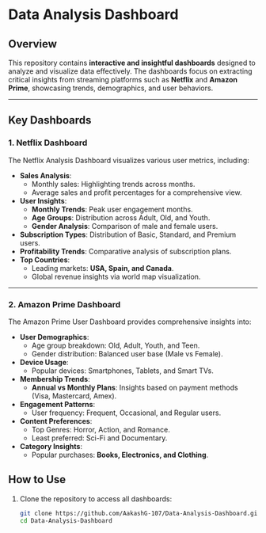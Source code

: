 # **Data Analysis Dashboard**

## **Overview**  
This repository contains **interactive and insightful dashboards** designed to analyze and visualize data effectively. The dashboards focus on extracting critical insights from streaming platforms such as **Netflix** and **Amazon Prime**, showcasing trends, demographics, and user behaviors.

---

## **Key Dashboards**

### **1. Netflix Dashboard**  
The Netflix Analysis Dashboard visualizes various user metrics, including:  
- **Sales Analysis**:  
   - Monthly sales: Highlighting trends across months.  
   - Average sales and profit percentages for a comprehensive view.  
- **User Insights**:  
   - **Monthly Trends**: Peak user engagement months.  
   - **Age Groups**: Distribution across Adult, Old, and Youth.  
   - **Gender Analysis**: Comparison of male and female users.  
- **Subscription Types**: Distribution of Basic, Standard, and Premium users.  
- **Profitability Trends**: Comparative analysis of subscription plans.  
- **Top Countries**:  
   - Leading markets: **USA, Spain, and Canada**.  
   - Global revenue insights via world map visualization.  

---

### **2. Amazon Prime Dashboard**  
The Amazon Prime User Dashboard provides comprehensive insights into:  
- **User Demographics**:  
   - Age group breakdown: Old, Adult, Youth, and Teen.  
   - Gender distribution: Balanced user base (Male vs Female).  
- **Device Usage**:  
   - Popular devices: Smartphones, Tablets, and Smart TVs.  
- **Membership Trends**:  
   - **Annual vs Monthly Plans**: Insights based on payment methods (Visa, Mastercard, Amex).  
- **Engagement Patterns**:  
   - User frequency: Frequent, Occasional, and Regular users.  
- **Content Preferences**:  
   - Top Genres: Horror, Action, and Romance.  
   - Least preferred: Sci-Fi and Documentary.  
- **Category Insights**:  
   - Popular purchases: **Books, Electronics, and Clothing**.  


## **How to Use**  
1. Clone the repository to access all dashboards:  
   ```bash
   git clone https://github.com/AakashG-107/Data-Analysis-Dashboard.git
   cd Data-Analysis-Dashboard

